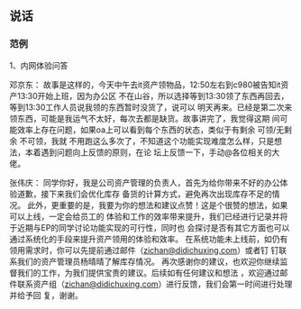 ## 说话

### 范例

1、内网体验问答

邓京东：
故事是这样的，今天中午去it资产领物品，12:50左右到c980被告知it资产13:30开始上班，因为办公区
不在山谷，所以选择等到13:30领了东西再回去，等到13:30工作人员说我领的东西暂时没货了，说可以
明天再来。已经是第二次来领东西，可能是我运气不太好，每次去都是缺货。故事讲完了，我觉得这期
间可能效率上存在问题，如果oa上可以看到每个东西的状态，类似于有剩余 可领/无剩余 不可领，我就
不用跑这么多次了，不知道这个功能实现难度怎么样，只是想法，本着遇到问题向上反馈的原则，在论
坛上反馈一下，手动@各位相关的大佬。

张伟庆：
同学你好，我是公司资产管理的负责人，首先为给你带来不好的办公体验道歉，接下来我们会优化库存
备货的计算方式，避免再次出现库存不足的情况。
此外，更重要的是，我要为你的想法和建议点赞！这是个很赞的想法，如果可以上线，一定会给员工的
体验和工作的效率带来提升，我们已经进行记录并将于近期与EP的同学讨论功能实现的可行性，同时也
会探讨是否有其它方面也可以通过系统化的手段来提升资产领用的体验和效率。
在系统功能未上线前，如仍有领用需求时，你可以先提前通过邮件（zichan@didichuxing.com）或者钉
钉联系我们的资产管理员杨晴晴了解库存情况。
再次感谢你的建议，也欢迎你继续监督我们的工作，为我们提供宝贵的建议。后续如有任何建议和想法
，欢迎通过邮件联系资产组（zichan@didichuxing.com）进行反馈，我们会第一时间进行处理并给予回
复，谢谢。



